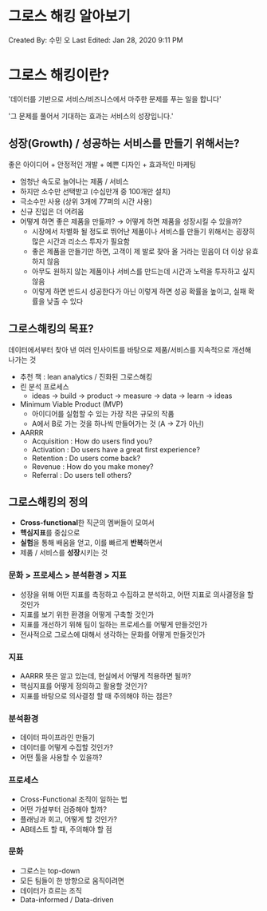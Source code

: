 # 그로스 해킹 알아보기

Created By: 수민 오
Last Edited: Jan 28, 2020 9:11 PM

# 그로스 해킹이란?

'데이터를 기반으로 서비스/비즈니스에서 마주한 문제를 푸는 일을 합니다'

'그 문제를 풀어서 기대하는 효과는 서비스의 성장입니다.'

## 성장(Growth) / 성공하는 서비스를 만들기 위해서는?

좋은 아이디어 + 안정적인 개발 + 예쁜 디자인 + 효과적인 마케팅

- 엄청난 속도로 늘어나는 제품 / 서비스
- 하지만 소수만 선택받고 (수십만개 중 100개만 설치)
- 극소수만 사용 (상위 3개에 77퍼의 시간 사용)
- 신규 진입은 더 어려움
- 어떻게 하면 좋은 제품을 만듦까? → 어떻게 하면 제품을 성장시킬 수 있을까?
    - 시장에서 차별화 될 정도로 뛰어난 제품이나 서비스를 만들기 위해서는 굉장히 많은 시간과 리소스 투자가 필요함
    - 좋은 제품을 만들기만 하면, 고객이 제 발로 찾아 올 거라는 믿음이 더 이상 유효하지 않음
    - 아무도 원하지 않는 제품이나 서비스를 만드는데 시간과 노력을 투자하고 싶지 않음
    - 이렇게 하면 반드시 성공한다가 아닌 이렇게 하면 성공 확률을 높이고, 실패 확률을 낮출 수 있다

## 그로스해킹의 목표?

데이터에서부터 찾아 낸 여러 인사이트를 바탕으로 제품/서비스를 지속적으로 개선해 나가는 것

- 추천 책 : lean analytics / 진화된 그로스해킹
- 린 분석 프로세스
    - ideas → build → product → measure → data → learn → ideas
- Minimum Viable Product (MVP)
    - 아이디어를 실험할 수 있는 가장 작은 규모의 작품
    - A에서 B로 가는 것을 하나씩 만들어가는 것 (A → Z가 아닌)
- AARRR
    - Acquisition : How do users find you?
    - Activation : Do users have a great first experience?
    - Retention : Do users come back?
    - Revenue : How do you make money?
    - Referral : Do users tell others?

## 그로스해킹의 정의

- **Cross-functional**한 직군의 멤버들이 모여서
- **핵심지표**를 중심으로
- **실험**을 통해 배움을 얻고, 이를 빠르게 **반복**하면서
- 제품 / 서비스를 **성장**시키는 것

### 문화 > 프로세스 > 분석환경 > 지표

- 성장을 위해 어떤 지표를 측정하고 수집하고 분석하고, 어떤 지표로 의사결정을 할 것인가
- 지표를 보기 위한 환경을 어떻게 구축할 것인가
- 지표를 개선하기 위해 팀이 일하는 프로세스를 어떻게 만들것인가
- 전사적으로 그로스에 대해서 생각하는 문화를 어떻게 만들것인가

### 지표

- AARRR 뜻은 알고 있는데, 현실에서 어떻게 적용하면 될까?
- 핵심지표를 어떻게 정의하고 활용할 것인가?
- 지표를 바탕으로 의사결정 할 때 주의해야 하는 점은?

### 분석환경

- 데이터 파이프라인 만들기
- 데이터를 어떻게 수집할 것인가?
- 어떤 툴을 사용할 수 있을까?

### 프로세스

- Cross-Functional 조직이 일하는 법
- 어떤 가설부터 검증해야 할까?
- 플래닝과 회고, 어떻게 할 것인가?
- AB테스트 할 때, 주의해야 할 점

### 문화

- 그로스는 top-down
- 모든 팀들이 한 방향으로 움직이려면
- 데이터가 흐르는 조직
- Data-informed / Data-driven